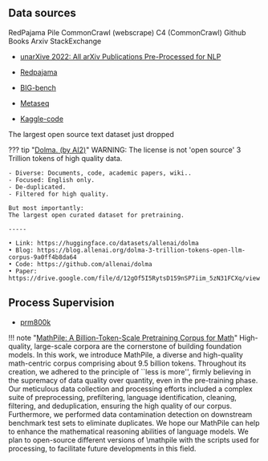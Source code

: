 
## Data sources


RedPajama
Pile
CommonCrawl (webscrape)
C4 (CommonCrawl)
Github
Books
Arxiv
StackExchange

- [unarXive 2022: All arXiv Publications Pre-Processed for NLP](https://arxiv.org/pdf/2303.14957.pdf)

- [Redpajama](https://www.together.xyz/blog/redpajama)
- [BIG-bench](https://github.com/google/BIG-bench/blob/main/docs/doc.md)
- [Metaseq](https://github.com/facebookresearch/metaseq/)
- [Kaggle-code](https://www.kaggle.com/datasets/kaggle/meta-kaggle-code)


The largest open source text dataset just dropped

??? tip "[Dolma. (by AI2)](https://huggingface.co/datasets/allenai/dolma)"
    WARNING: The license is not 'open source'
    3 Trillion tokens of high quality data.

    - Diverse: Documents, code, academic papers, wiki..
    - Focused: English only.
    - De-duplicated.
    - Filtered for high quality.

    But most importantly:
    The largest open curated dataset for pretraining.

    -----

    • Link: https://huggingface.co/datasets/allenai/dolma
    • Blog: https://blog.allenai.org/dolma-3-trillion-tokens-open-llm-corpus-9a0ff4b8da64
    • Code: https://github.com/allenai/dolma
    • Paper: https://drive.google.com/file/d/12gOf5I5RytsD159nSP7iim_5zN31FCXq/view


## Process Supervision
- [prm800k](https://github.com/openai/prm800k)



!!! note "[MathPile: A Billion-Token-Scale Pretraining Corpus for Math](https://huggingface.co/papers/2312.17120)"
    High-quality, large-scale corpora are the cornerstone of building foundation models. In this work, we introduce MathPile, a diverse and high-quality math-centric corpus comprising about 9.5 billion tokens. Throughout its creation, we adhered to the principle of ``less is more'', firmly believing in the supremacy of data quality over quantity, even in the pre-training phase. Our meticulous data collection and processing efforts included a complex suite of preprocessing, prefiltering, language identification, cleaning, filtering, and deduplication, ensuring the high quality of our corpus. Furthermore, we performed data contamination detection on downstream benchmark test sets to eliminate duplicates. We hope our MathPile can help to enhance the mathematical reasoning abilities of language models. We plan to open-source different versions of \mathpile with the scripts used for processing, to facilitate future developments in this field.
